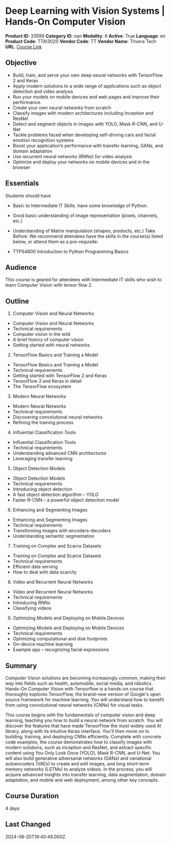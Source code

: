 # Deep Learning with Vision Systems | Hands-On Computer Vision

**Product ID**: 33599
**Category ID**: nan
**Modality**: 6
**Active**: True
**Language**: en
**Product Code**: TTAI3020
**Vendor Code**: TT
**Vendor Name**: Trivera Tech
**URL**: [Course Link](https://www.fastlaneus.com/course/triveratech-ttai3020)

## Objective
- Build, train, and serve your own deep neural networks with TensorFlow 2 and Keras
- Apply modern solutions to a wide range of applications such as object detection and video analysis
- Run your models on mobile devices and web pages and improve their performance.
- Create your own neural networks from scratch
- Classify images with modern architectures including Inception and ResNet
- Detect and segment objects in images with YOLO, Mask R-CNN, and U-Net
- Tackle problems faced when developing self-driving cars and facial emotion recognition systems
- Boost your application’s performance with transfer learning, GANs, and domain adaptation
- Use recurrent neural networks (RNNs) for video analysis
- Optimize and deploy your networks on mobile devices and in the browser

## Essentials
Students should have



- Basic to Intermediate IT Skills. have some knowledge of Python.
- Good basic understanding of image representation (pixels, channels, etc.)
- Understanding of Matrix manipulation (shapes, products, etc.)
Take Before: We recommend attendees have the skills in the course(s) listed below, or attend them as a pre-requisite:



- TTPS4800 Introduction to Python Programming Basics

## Audience
This course is geared for attendees with Intermediate IT skills who wish to learn Computer Vision with tensor flow 2.

## Outline
1. Computer Vision and Neural Networks


- Computer Vision and Neural Networks
- Technical requirements
- Computer vision in the wild
- A brief history of computer vision
- Getting started with neural networks
2. TensorFlow Basics and Training a Model


- TensorFlow Basics and Training a Model
- Technical requirements
- Getting started with TensorFlow 2 and Keras
- TensorFlow 2 and Keras in detail
- The TensorFlow ecosystem
3. Modern Neural Networks


- Modern Neural Networks
- Technical requirements
- Discovering convolutional neural networks
- Refining the training process
4. Influential Classification Tools


- Influential Classification Tools
- Technical requirements
- Understanding advanced CNN architectures
- Leveraging transfer learning
5. Object Detection Models


- Object Detection Models
- Technical requirements
- Introducing object detection
- A fast object detection algorithm – YOLO
- Faster R-CNN – a powerful object detection model
6. Enhancing and Segmenting Images


- Enhancing and Segmenting Images
- Technical requirements
- Transforming images with encoders-decoders
- Understanding semantic segmentation
7. Training on Complex and Scarce Datasets


- Training on Complex and Scarce Datasets
- Technical requirements
- Efficient data serving
- How to deal with data scarcity
8. Video and Recurrent Neural Networks


- Video and Recurrent Neural Networks
- Technical requirements
- Introducing RNNs
- Classifying videos
9. Optimizing Models and Deploying on Mobile Devices


- Optimizing Models and Deploying on Mobile Devices
- Technical requirements
- Optimizing computational and disk footprints
- On-device machine learning
- Example app – recognizing facial expressions

## Summary
Computer Vision solutions are becoming increasingly common, making their way into fields such as health, automobile, social media, and robotics. Hands-On Computer Vision with Tensorflow is a hands-on course that thoroughly explores TensorFlow, the brand-new version of Google's open source framework for machine learning. You will understand how to benefit from using convolutional neural networks (CNNs) for visual tasks.

This course begins with the fundamentals of computer vision and deep learning, teaching you how to build a neural network from scratch. You will discover the features that have made TensorFlow the most widely used AI library, along with its intuitive Keras interface. You'll then move on to building, training, and deploying CNNs efficiently. Complete with concrete code examples, the course demonstrates how to classify images with modern solutions, such as Inception and ResNet, and extract specific content using You Only Look Once (YOLO), Mask R-CNN, and U-Net. You will also build generative adversarial networks (GANs) and variational autoencoders (VAEs) to create and edit images, and long short-term memory networks (LSTMs) to analyze videos. In the process, you will acquire advanced insights into transfer learning, data augmentation, domain adaptation, and mobile and web deployment, among other key concepts.

## Course Duration
4 days

## Last Changed
2024-08-20T19:40:49.000Z

